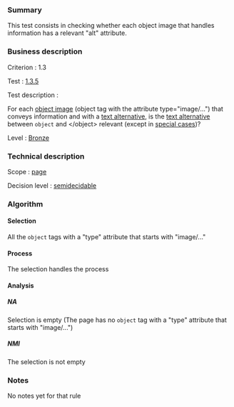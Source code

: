 ### Summary

This test consists in checking whether each object image that handles
information has a relevant "alt" attribute.

### Business description

Criterion : 1.3

Test : [1.3.5](http://www.accessiweb.org/index.php/accessiweb-22-english-version.html#test-1-3-5)

Test description :

For each [object
image](http://www.braillenet.org/accessibilite/referentiel-aw21-en/glossaire.php#mImgObj)
(object tag with the attribute type="image/...") that conveys
information and with a [text
alternative](http://www.braillenet.org/accessibilite/referentiel-aw21-en/glossaire.php#mAltTexteImg),
is the [text
alternative](http://www.braillenet.org/accessibilite/referentiel-aw21-en/glossaire.php#mAltTexteImg)
between `object` and </object\> relevant (except in [special
cases](http://www.braillenet.org/accessibilite/referentiel-aw21-en/glossaire.php#cpCrit1-3 "Special cases for criterion 1.3"))?

Level : [Bronze](/en/category/rules-design/accessiweb-11/level/bronze)

### Technical description

Scope : [page](/en/category/rules-design/accessiweb-11/scope/page)

Decision level :
[semidecidable](/en/category/rules-design/accessiweb-11/decision-level/semidecidable)

### Algorithm

#### Selection

All the `object` tags with a "type" attribute that starts with
"image/..."

#### Process

The selection handles the process

#### Analysis

##### NA

Selection is empty (The page has no `object` tag with a "type"
attribute that starts with "image/...")

##### NMI

The selection is not empty

### Notes

No notes yet for that rule
